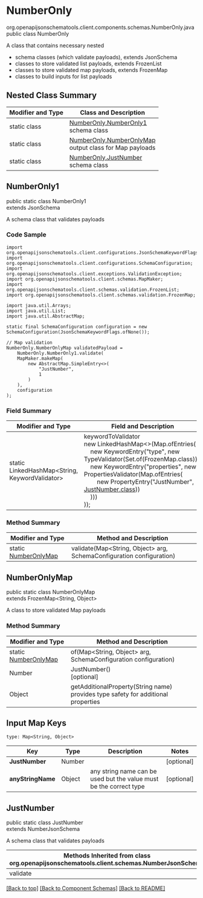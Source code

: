 # NumberOnly
org.openapijsonschematools.client.components.schemas.NumberOnly.java
public class NumberOnly

A class that contains necessary nested
- schema classes (which validate payloads), extends JsonSchema
- classes to store validated list payloads, extends FrozenList
- classes to store validated map payloads, extends FrozenMap
- classes to build inputs for list payloads

## Nested Class Summary
| Modifier and Type | Class and Description |
| ----------------- | ---------------------- |
| static class | [NumberOnly.NumberOnly1](#numberonly1)<br> schema class |
| static class | [NumberOnly.NumberOnlyMap](#numberonlymap)<br> output class for Map payloads |
| static class | [NumberOnly.JustNumber](#justnumber)<br> schema class |

## NumberOnly1
public static class NumberOnly1<br>
extends JsonSchema

A schema class that validates payloads

### Code Sample
```
import org.openapijsonschematools.client.configurations.JsonSchemaKeywordFlags;
import org.openapijsonschematools.client.configurations.SchemaConfiguration;
import org.openapijsonschematools.client.exceptions.ValidationException;
import org.openapijsonschematools.client.schemas.MapMaker;
import org.openapijsonschematools.client.schemas.validation.FrozenList;
import org.openapijsonschematools.client.schemas.validation.FrozenMap;

import java.util.Arrays;
import java.util.List;
import java.util.AbstractMap;

static final SchemaConfiguration configuration = new SchemaConfiguration(JsonSchemaKeywordFlags.ofNone());

// Map validation
NumberOnly.NumberOnlyMap validatedPayload =
    NumberOnly.NumberOnly1.validate(
    MapMaker.makeMap(
        new AbstractMap.SimpleEntry<>(
            "JustNumber",
            1
        )
    ),
    configuration
);
```

### Field Summary
| Modifier and Type | Field and Description |
| ----------------- | ---------------------- |
| static LinkedHashMap<String, KeywordValidator> |keywordToValidator<br/>new LinkedHashMap<>(Map.ofEntries(<br/>&nbsp;&nbsp;&nbsp;&nbsp;new KeywordEntry("type", new TypeValidator(Set.of(FrozenMap.class))),<br/>&nbsp;&nbsp;&nbsp;&nbsp;new KeywordEntry("properties", new PropertiesValidator(Map.ofEntries(<br>&nbsp;&nbsp;&nbsp;&nbsp;&nbsp;&nbsp;&nbsp;&nbsp;new PropertyEntry("JustNumber", [JustNumber.class](#justnumber)))<br>&nbsp;&nbsp;&nbsp;&nbsp;)))<br>)); |

### Method Summary
| Modifier and Type | Method and Description |
| ----------------- | ---------------------- |
| static [NumberOnlyMap](#numberonlymap) | validate(Map<String, Object> arg, SchemaConfiguration configuration) |

## NumberOnlyMap
public static class NumberOnlyMap<br>
extends FrozenMap<String, Object>

A class to store validated Map payloads

### Method Summary
| Modifier and Type | Method and Description |
| ----------------- | ---------------------- |
| static [NumberOnlyMap](#numberonlymap) | of(Map<String, Object> arg, SchemaConfiguration configuration) |
| Number | JustNumber()<br>[optional] |
| Object | getAdditionalProperty(String name)<br>provides type safety for additional properties |

## Input Map Keys
```
type: Map<String, Object>
```
| Key | Type |  Description | Notes |
| --- | ---- | ------------ | ----- |
| **JustNumber** | Number |  | [optional] |
| **anyStringName** | Object | any string name can be used but the value must be the correct type | [optional] |

## JustNumber
public static class JustNumber<br>
extends NumberJsonSchema

A schema class that validates payloads

| Methods Inherited from class org.openapijsonschematools.client.schemas.NumberJsonSchema |
| ------------------------------------------------------------------ |
| validate                                                           |

[[Back to top]](#top) [[Back to Component Schemas]](../../../README.md#Component-Schemas) [[Back to README]](../../../README.md)
